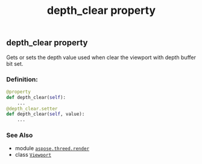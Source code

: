 ﻿---
title: depth_clear property
second_title: Aspose.3D for Python via .NET API References
description: 
type: docs
weight: 50
url: /aspose.threed.render/viewport/depth_clear/
is_root: false
---

## depth_clear property


Gets or sets the depth value used when clear the viewport with depth buffer bit set.
### Definition:
```python
@property
def depth_clear(self):
    ...
@depth_clear.setter
def depth_clear(self, value):
    ...
```

### See Also
* module [`aspose.threed.render`](../../)
* class [`Viewport`](/3d/python-net/aspose.threed.render/viewport)
